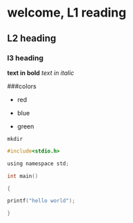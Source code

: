 # welcome, L1 reading
## L2 heading
### l3 heading

**text in bold**
*text in italic*

###colors

* red

* blue

* green

`mkdir`

```c
#include<stdio.h>

using namespace std;

int main()

{

printf("hello world");

}
